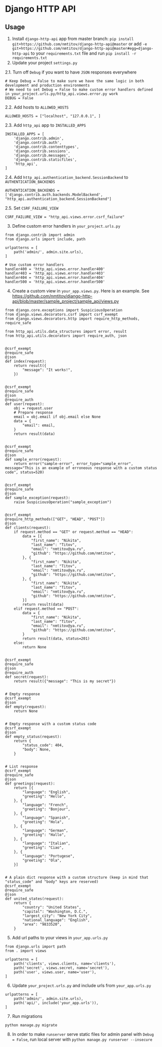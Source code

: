 Django HTTP API
===

Usage
---


1. Install `django-http-api` app from master branch: `pip install git+https://github.com/nmtitov/django-http-api@master` or add `-e git+https://github.com/nmtitov/django-http-api@master#egg=django-http-api` to your `requirements.txt` file and run `pip install -r requirements.txt`
2. Update your project `settings.py`

2.1. Turn off `Debug` if you want to have `JSON` responses everywhere

```
# Keep Debug = False to make sure we have the same logic in both development and production environments
# We need to set Debug = False to make custom error handlers defined in your_project.urls.py/http_api.views.error.py work
DEBUG = False
```

2.2. Add hosts to `ALLOWED_HOSTS`

```
ALLOWED_HOSTS = ["localhost", "127.0.0.1", ]
```

2.3. Add `http_api` app to `INSTALLED_APPS`

```
INSTALLED_APPS = [
    'django.contrib.admin',
    'django.contrib.auth',
    'django.contrib.contenttypes',
    'django.contrib.sessions',
    'django.contrib.messages',
    'django.contrib.staticfiles',
    'http_api',
]
```

2.4. Add `http_api.authentication_backend.SessionBackend` to `AUTHENTICATION_BACKENDS`

```
AUTHENTICATION_BACKENDS = ['django.contrib.auth.backends.ModelBackend', "http_api.authentication_backend.SessionBackend"]
```

2.5. Set `CSRF_FAILURE_VIEW`

```
CSRF_FAILURE_VIEW = "http_api.views.error.csrf_failure"
```

3. Define custom error handlers in `your_project.urls.py`

```
from django.contrib import admin
from django.urls import include, path

urlpatterns = [
    path('admin/', admin.site.urls),
]

# Use custom error handlers
handler400 = 'http_api.views.error.handler400'
handler403 = 'http_api.views.error.handler403'
handler404 = 'http_api.views.error.handler404'
handler500 = 'http_api.views.error.handler500'
```

4. Create a custom view in `your_app.views.py`. Here is an example. See https://github.com/nmtitov/django-http-api/blob/master/sample_project/sample_api/views.py

```
from django.core.exceptions import SuspiciousOperation
from django.views.decorators.csrf import csrf_exempt
from django.views.decorators.http import require_http_methods, require_safe

from http_api.utils.data_structures import error, result
from http_api.utils.decorators import require_auth, json


@csrf_exempt
@require_safe
@json
def index(request):
    return result({
        "message": "It works!",
    })


@csrf_exempt
@require_safe
@json
@require_auth
def user(request):
    obj = request.user
    # Prepare response
    email = obj.email if obj.email else None
    data = {
        "email": email,
    }
    return result(data)


@csrf_exempt
@require_safe
@json
def sample_error(request):
    return error("sample-error", error_type="sample_error", message="This is an example of erroneous response with a custom status code", status=520)


@csrf_exempt
@require_safe
@json
def sample_exception(request):
    raise SuspiciousOperation("sample_exception")


@csrf_exempt
@require_http_methods(["GET", "HEAD", "POST"])
@json
def clients(request):
    if request.method == "GET" or request.method == "HEAD":
        data = [{
            "first_name": "Nikita",
            "last_name": "Titov",
            "email": "nmtitov@ya.ru",
            "github": "https://github.com/nmtitov",
        }, {
            "first_name": "Nikita",
            "last_name": "Titov",
            "email": "nmtitov@ya.ru",
            "github": "https://github.com/nmtitov",
        }, {
            "first_name": "Nikita",
            "last_name": "Titov",
            "email": "nmtitov@ya.ru",
            "github": "https://github.com/nmtitov",
        }]
        return result(data)
    elif request.method == "POST":
        data = {
            "first_name": "Nikita",
            "last_name": "Titov",
            "email": "nmtitov@ya.ru",
            "github": "https://github.com/nmtitov",
        }
        return result(data, status=201)
    else:
        return None


@csrf_exempt
@require_safe
@json
@require_auth
def secret(request):
    return result({"message": "This is my secret"})


# Empty response
@csrf_exempt
@json
def empty(request):
    return None


# Empty response with a custom status code
@csrf_exempt
@json
def empty_status(request):
    return {
        "status_code": 404,
        "body": None,
    }


# List response
@csrf_exempt
@require_safe
@json
def greetings(request):
    return [{
        "language": "English",
        "greeting": "Hello",
    }, {
        "language": "French",
        "greeting": "Bonjour",
    }, {
        "language": "Spanish",
        "greeting": "Hola",
    }, {
        "language": "German",
        "greeting": "Hallo",
    }, {
        "language": "Italian",
        "greeting": "Ciao",
    }, {
        "language": "Portugese",
        "greeting": "Ola",
    }]


# A plain dict response with a custom structure (keep in mind that "status_code" and "body" keys are reserved)
@csrf_exempt
@require_safe
@json
def united_states(request):
    return {
        "country": "United States",
        "capital": "Washington, D.C.",
        "largest_city": "New York City",
        "national_language": "English",
        "area": "9833520",
    }

```

5. Add url paths to your views in `your_app.urls.py`

```
from django.urls import path
from . import views

urlpatterns = [
    path('clients', views.clients, name='clients'),
    path('secret', views.secret, name='secret'),
    path('user', views.user, name='user'),
]
```

6. Update `your_project.urls.py` and include urls from `your_app.urls.py`

```
urlpatterns = [
    path('admin/', admin.site.urls),
    path('api/', include('your_app.urls')),
]
```

7. Run migrations

`python manage.py migrate`

8. In order to make `runserver` serve static files for admin panel with `Debug = False`, run local server with `python manage.py runserver --insecure`
